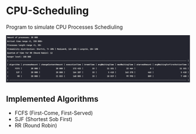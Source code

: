 # CPU-Scheduling

Program to simulate CPU Processes Schediuling

![Program log](https://github.com/stepkos/CPU-Scheduling/blob/main/screen.png)

## Implemented Algorithms
- FCFS (First-Come, First-Served)
- SJF (Shortest Sob First)
- RR (Round Robin)
